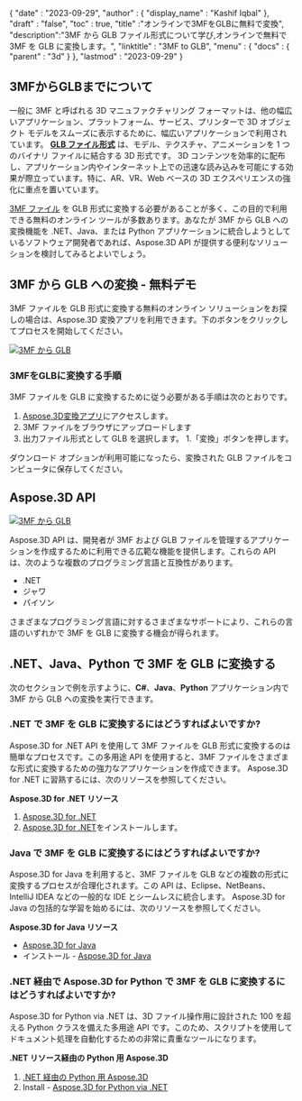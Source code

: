 {
  "date" : "2023-09-29",
  "author" : {
    "display_name" : "Kashif Iqbal"
},
  "draft" : "false",
  "toc" : true,
  "title" :"オンラインで3MFをGLBに無料で変換",
  "description":"3MF から GLB ファイル形式について学び,オンラインで無料で 3MF を GLB に変換します。",
  "linktitle" : "3MF to GLB",
  "menu" : {
    "docs" : {
      "parent" : "3d"
}
},
  "lastmod" : "2023-09-29"
}

## 3MFからGLBまでについて

一般に 3MF と呼ばれる 3D マニュファクチャリング フォーマットは、他の幅広いアプリケーション、プラットフォーム、サービス、プリンターで 3D オブジェクト モデルをスムーズに表示するために、幅広いアプリケーションで利用されています。 **[GLB ファイル形式](/ja/3d/glb/)** は、モデル、テクスチャ、アニメーションを 1 つのバイナリ ファイルに結合する 3D 形式です。 3D コンテンツを効率的に配布し、アプリケーション内やインターネット上での迅速な読み込みを可能にする効果が際立っています。特に、AR、VR、Web ベースの 3D エクスペリエンスの強化に重点を置いています。

[3MF ファイル](/ja/3d/3mf/) を GLB 形式に変換する必要があることが多く、この目的で利用できる無料のオンライン ツールが多数あります。あなたが 3MF から GLB への変換機能を .NET、Java、または Python アプリケーションに統合しようとしているソフトウェア開発者であれば、Aspose.3D API が提供する便利なソリューションを検討してみるとよいでしょう。

## 3MF から GLB への変換 - 無料デモ

3MF ファイルを GLB 形式に変換する無料のオンライン ソリューションをお探しの場合は、Aspose.3D 変換アプリを利用できます。下のボタンをクリックしてプロセスを開始してください。

[![3MF から GLB](../3mf-to-glb.png)](https://products.aspose.app/3d/conversion/3mf-to-glb/)

### 3MFをGLBに変換する手順

3MF ファイルを GLB に変換するために従う必要がある手順は次のとおりです。

1. [Aspose.3D変換アプリ](https://products.aspose.app/3d/conversion/3mf-to-glb/)にアクセスします。
1. 3MF ファイルをブラウザにアップロードします
1. 出力ファイル形式として GLB を選択します。
1.「変換」ボタンを押します。

ダウンロード オプションが利用可能になったら、変換された GLB ファイルをコンピュータに保存してください。

## Aspose.3D API

[![3MF から GLB](../try-aspose-3d.png)](https://products.aspose.com/3d/)

Aspose.3D API は、開発者が 3MF および GLB ファイルを管理するアプリケーションを作成するために利用できる広範な機能を提供します。これらの API は、次のような複数のプログラミング言語と互換性があります。

* .NET
* ジャワ
* パイソン

さまざまなプログラミング言語に対するさまざまなサポートにより、これらの言語のいずれかで 3MF を GLB に変換する機会が得られます。

## .NET、Java、Python で 3MF を GLB に変換する

次のセクションで例を示すように、**C#**、**Java**、**Python** アプリケーション内で 3MF から GLB への変換を実行できます。

### .NET で 3MF を GLB に変換するにはどうすればよいですか?

Aspose.3D for .NET API を使用して 3MF ファイルを GLB 形式に変換するのは簡単なプロセスです。この多用途 API を使用すると、3MF ファイルをさまざまな形式に変換するための強力なアプリケーションを作成できます。 Aspose.3D for .NET に習熟するには、次のリソースを参照してください。

**Aspose.3D for .NET リソース**

1. [Aspose.3D for .NET](https://products.aspose.com/3d/net/)
1. [Aspose.3D for .NET](https://docs.aspose.com/3d/net/installation/)をインストールします。

### Java で 3MF を GLB に変換するにはどうすればよいですか?

Aspose.3D for Java を利用すると、3MF ファイルを GLB などの複数の形式に変換するプロセスが合理化されます。この API は、Eclipse、NetBeans、IntelliJ IDEA などの一般的な IDE とシームレスに統合します。 Aspose.3D for Java の包括的な学習を始めるには、次のリソースを参照してください。

**Aspose.3D for Java リソース**

* [Aspose.3D for Java](https://products.aspose.com/3d/java/)
* インストール - [Aspose.3D for Java](https://docs.aspose.com/3d/java/installation/)

### .NET 経由で Aspose.3D for Python で 3MF を GLB に変換するにはどうすればよいですか?

Aspose.3D for Python via .NET は、3D ファイル操作用に設計された 100 を超える Python クラスを備えた多用途 API です。このため、スクリプトを使用してドキュメント処理を自動化するための非常に貴重なツールになります。

**.NET リソース経由の Python 用 Aspose.3D**

1. [.NET 経由の Python 用 Aspose.3D](https://products.aspose.com/3d/python-net/)
1. Install - [Aspose.3D for Python via .NET](https://releases.aspose.com/3d/python-net/)

